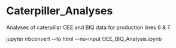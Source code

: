 # Caterpiller_Analyses
Analyses of caterpillar OEE and BIQ data for production lines 6 &amp; 7

jupyter nbconvert --to html --no-input OEE_BIQ_Analysis.ipynb
